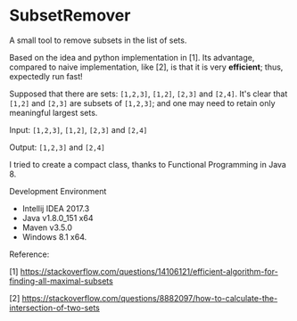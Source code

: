 # SubsetRemover
A small tool to remove subsets in the list of sets.

Based on the idea and python implementation in [1]. Its advantage, compared to naive implementation, like [2], is that it is very **efficient**; thus, expectedly run fast!

Supposed that there are sets: `[1,2,3]`, `[1,2]`, `[2,3]` and `[2,4]`. It's clear that `[1,2]` and `[2,3]` are subsets of `[1,2,3]`; and one may need to retain only meaningful largest sets.

Input: `[1,2,3]`, `[1,2]`, `[2,3]` and `[2,4]`

Output: `[1,2,3]` and `[2,4]`

I tried to create a compact class, thanks to Functional Programming in Java 8.

Development Environment

+ Intellij IDEA 2017.3
+ Java v1.8.0_151 x64
+ Maven v3.5.0
+ Windows 8.1 x64.

Reference:

[1] https://stackoverflow.com/questions/14106121/efficient-algorithm-for-finding-all-maximal-subsets

[2] https://stackoverflow.com/questions/8882097/how-to-calculate-the-intersection-of-two-sets
